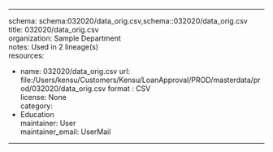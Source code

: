 


---  
schema: schema:032020/data_orig.csv,schema::032020/data_orig.csv  
title: 032020/data_orig.csv  
organization: Sample Department  
notes: Used in 2 lineage(s)  
resources:  
  - name: 032020/data_orig.csv 
    url: file:/Users/kensu/Customers/Kensu/LoanApproval/PROD/masterdata/prod/032020/data_orig.csv 
    format : CSV  
license: None  
category:
  - Education  
maintainer: User  
maintainer_email: UserMail  
---